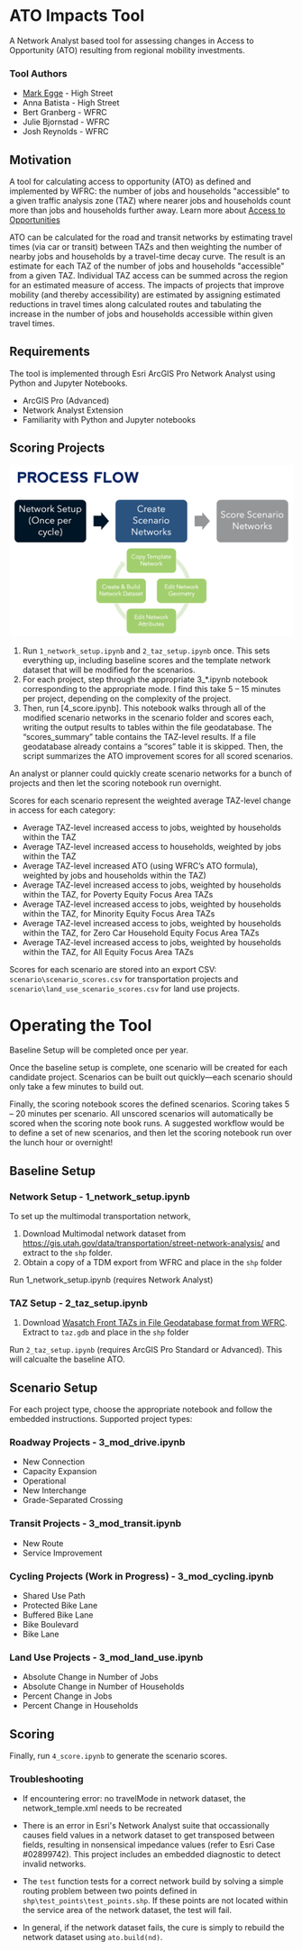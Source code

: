 # ATO Impacts Tool

A Network Analyst based tool for assessing changes in Access to Opportunity (ATO) resulting from regional mobility investments.

### Tool Authors

* [Mark Egge](mailto:egge@highstreetconsulting.com) - High Street
* Anna Batista - High Street
* Bert Granberg - WFRC
* Julie Bjornstad - WFRC
* Josh Reynolds - WFRC


## Motivation

A tool for calculating access to opportunity (ATO) as defined and implemented by WFRC: the number of jobs and households "accessible" to a given traffic analysis zone (TAZ) where nearer jobs and households count more than jobs and households further away. Learn more about [Access to Opportunities](https://wfrc.org/maps-data/access-to-opportunities/)

ATO can be calculated for the road and transit networks by estimating travel times (via car or transit) between TAZs and then weighting the number of nearby jobs and households by a travel-time decay curve. The result is an estimate for each TAZ of the number of jobs and households "accessible" from a given TAZ. Individual TAZ access can be summed across the region for an estimated measure of access. The impacts of projects that improve mobility (and thereby accessibility) are estimated by assigning estimated reductions in travel times along calculated routes and tabulating the increase in the number of jobs and households accessible within given travel times.

## Requirements

The tool is implemented through Esri ArcGIS Pro Network Analyst using Python and Jupyter Notebooks.

* ArcGIS Pro (Advanced)
* Network Analyst Extension
* Familiarity with Python and Jupyter notebooks

## Scoring Projects

![Process Flow](doc/process_flow.png)

1) Run `1_network_setup.ipynb` and `2_taz_setup.ipynb` once. This sets everything up, including baseline scores and the template network dataset that will be modified for the scenarios. 
2) For each project, step through the appropriate 3_*.ipynb notebook corresponding to the appropriate mode. I find this take 5 – 15 minutes per project, depending on the complexity of the project.
3) Then, run [4_score.ipynb]. This notebook walks through all of the modified scenario networks in the scenario folder and scores each, writing the output results to tables within the file geodatabase. The “scores_summary” table contains the TAZ-level results. If a file geodatabase already contains a “scores” table it is skipped. Then, the script summarizes the ATO improvement scores for all scored scenarios. 

An analyst or planner could quickly create scenario networks for a bunch of projects and then let the scoring notebook run overnight.

Scores for each scenario represent the weighted average TAZ-level change in access for each category:

* Average TAZ-level increased access to jobs, weighted by households within the TAZ
* Average TAZ-level increased access to households, weighted by jobs within the TAZ
* Average TAZ-level increased ATO (using WFRC’s ATO formula), weighted by jobs and households within the TAZ)
* Average TAZ-level increased access to jobs, weighted by households within the TAZ, for Poverty Equity Focus Area TAZs
* Average TAZ-level increased access to jobs, weighted by households within the TAZ, for Minority Equity Focus Area TAZs
* Average TAZ-level increased access to jobs, weighted by households within the TAZ, for Zero Car Household Equity Focus Area TAZs
* Average TAZ-level increased access to jobs, weighted by households within the TAZ, for All Equity Focus Area TAZs

Scores for each scenario are stored into an export CSV: `scenario\scenario_scores.csv` for transportation projects and `scenario\land_use_scenario_scores.csv` for land use projects. 



# Operating the Tool

Baseline Setup will be completed once per year. 

Once the baseline setup is complete, one scenario will be created for each candidate project. Scenarios can be built out quickly—each scenario should only take a few minutes to build out. 

Finally, the scoring notebook scores the defined scenarios. Scoring takes 5 – 20 minutes per scenario. All unscored scenarios will automatically be scored when the scoring note book runs. A suggested workflow would be to define a set of new scenarios, and then let the scoring notebook run over the lunch hour or overnight!

## Baseline Setup

### Network Setup - 1_network_setup.ipynb

To set up the multimodal transportation network, 
1. Download Multimodal network dataset from https://gis.utah.gov/data/transportation/street-network-analysis/ and extract to the `shp` folder.
3. Obtain a copy of a TDM export from WFRC and place in the `shp` folder

Run 1_network_setup.ipynb (requires Network Analyst)

### TAZ Setup - 2_taz_setup.ipynb

1. Download [Wasatch Front TAZs in File Geodatabase format from WFRC](https://data.wfrc.org/datasets/wfrc::access-to-opportunities-work-related-taz-based/about). Extract to `taz.gdb` and place in the `shp` folder

Run `2_taz_setup.ipynb` (requires ArcGIS Pro Standard or Advanced). This will calcualte the baseline ATO.

## Scenario Setup

For each project type, choose the appropriate notebook and follow the embedded instructions. Supported project types:

### Roadway Projects - 3_mod_drive.ipynb

* New Connection
* Capacity Expansion
* Operational
* New Interchange
* Grade-Separated Crossing

### Transit Projects - 3_mod_transit.ipynb

* New Route
* Service Improvement

### Cycling Projects (Work in Progress) - 3_mod_cycling.ipynb

* Shared Use Path
* Protected Bike Lane
* Buffered Bike Lane
* Bike Boulevard
* Bike Lane

### Land Use Projects - 3_mod_land_use.ipynb

* Absolute Change in Number of Jobs
* Absolute Change in Number of Households
* Percent Change in Jobs
* Percent Change in Households

## Scoring

Finally, run `4_score.ipynb` to generate the scenario scores.

### Troubleshooting

- If encountering error: no travelMode in network dataset, the network_temple.xml needs to be recreated

- There is an error in Esri's Network Analyst suite that occassionally causes field values in a network dataset to get transposed between fields, resulting in nonsensical impedance values (refer to Esri Case #02899742). This project includes an embedded diagnostic to detect invalid networks.

- The `test` function tests for a correct network build by solving a simple routing problem between two points defined in `shp\test_points\test_points.shp`. If these points are not located within the service area of the network dataset, the test will fail.

- In general, if the network dataset fails, the cure is simply to rebuild the network dataset using `ato.build(nd)`.
